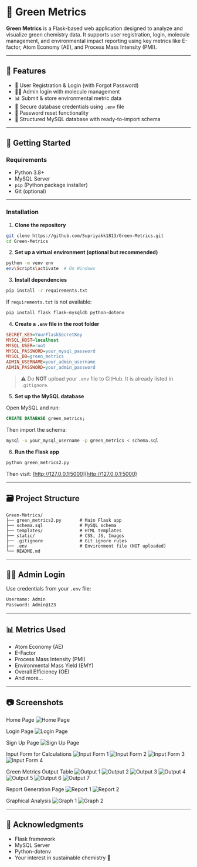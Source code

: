 
# 🌱 Green Metrics

**Green Metrics** is a Flask-based web application designed to analyze and visualize green chemistry data. It supports user registration, login, molecule management, and environmental impact reporting using key metrics like E-factor, Atom Economy (AE), and Process Mass Intensity (PMI).

---

## 📌 Features

- 🔐 User Registration & Login (with Forgot Password)
- 👨‍💼 Admin login with molecule management
- 📊 Submit & store environmental metric data
- 📁 Secure database credentials using `.env` file
- 🧠 Password reset functionality
- 🎯 Structured MySQL database with ready-to-import schema

---

## 🚀 Getting Started

### Requirements

- Python 3.8+
- MySQL Server
- `pip` (Python package installer)
- Git (optional)

---

### Installation

1. **Clone the repository**

```bash
git clone https://github.com/Supriyakk1813/Green-Metrics.git
cd Green-Metrics
```

2. **Set up a virtual environment (optional but recommended)**

```bash
python -m venv env
env\Scripts\activate  # On Windows
```

3. **Install dependencies**

```bash
pip install -r requirements.txt
```

If `requirements.txt` is not available:

```bash
pip install flask flask-mysqldb python-dotenv
```

4. **Create a `.env` file in the root folder**

```ini
SECRET_KEY=YourFlaskSecretKey
MYSQL_HOST=localhost
MYSQL_USER=root
MYSQL_PASSWORD=your_mysql_password
MYSQL_DB=green_metrics
ADMIN_USERNAME=your_admin_username
ADMIN_PASSWORD=your_admin_password

```

> ⚠️ Do **NOT** upload your `.env` file to GitHub. It is already listed in `.gitignore`.

5. **Set up the MySQL database**

Open MySQL and run:

```sql
CREATE DATABASE green_metrics;
```

Then import the schema:

```bash
mysql -u your_mysql_username -p green_metrics < schema.sql
```

6. **Run the Flask app**

```bash
python green_metrics2.py
```

Then visit: [http://127.0.0.1:5000](http://127.0.0.1:5000)

---

## 🗃️ Project Structure

```
Green-Metrics/
├── green_metrics2.py       # Main Flask app
├── schema.sql              # MySQL schema
├── templates/              # HTML templates
├── static/                 # CSS, JS, Images
├── .gitignore              # Git ignore rules
├── .env                    # Environment file (NOT uploaded)
└── README.md
```

---

## 🙋‍♂️ Admin Login

Use credentials from your `.env` file:

```txt
Username: Admin
Password: Admin@123
```

---

## 📊 Metrics Used

- Atom Economy (AE)
- E-Factor
- Process Mass Intensity (PMI)
- Environmental Mass Yield (EMY)
- Overall Efficiency (OE)
- And more...

---

## 📷 Screenshots
Home Page
![Home Page](static/screenshots/home.png)

Login Page
![Login Page](static/screenshots/login.png)

Sign Up Page
![Sign Up Page](static/screenshots/signup.png)

Input Form for Calculations
![Input Form 1](static/screenshots/input1.png)
![Input Form 2](static/screenshots/input2.png)
![Input Form 3](static/screenshots/input3.png)
![Input Form 4](static/screenshots/input4.png)

Green Metrics Output Table
![Output 1](static/screenshots/output1.png)
![Output 2](static/screenshots/output2.png)
![Output 3](static/screenshots/output3.png)
![Output 4](static/screenshots/output4.png)
![Output 5](static/screenshots/output5.png)
![Output 6](static/screenshots/output6.png)
![Output 7](static/screenshots/output7.png)

Report Generation Page
![Report 1](static/screenshots/report1.png)
![Report 2](static/screenshots/report2.png)

Graphical Analysis
![Graph 1](static/screenshots/graph1.png)
![Graph 2](static/screenshots/graph2.png)

---

## 🙌 Acknowledgments

- Flask framework
- MySQL Server
- Python-dotenv
- Your interest in sustainable chemistry 🌱
